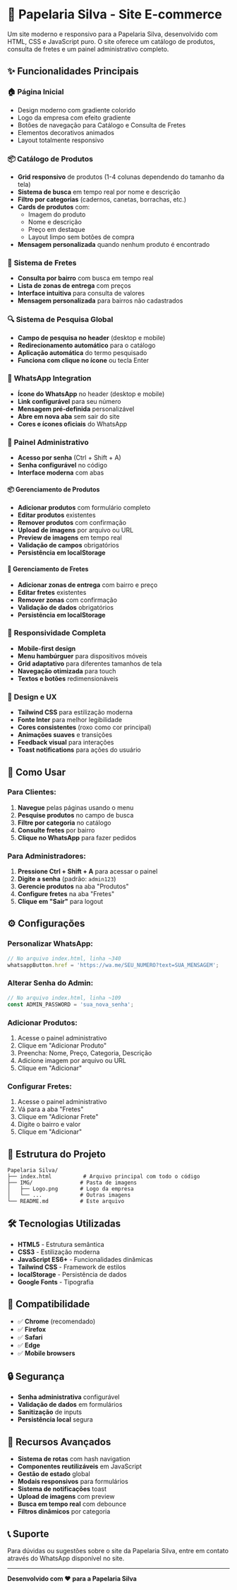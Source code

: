 # 🏪 Papelaria Silva - Site E-commerce

Um site moderno e responsivo para a Papelaria Silva, desenvolvido com HTML, CSS e JavaScript puro. O site oferece um catálogo de produtos, consulta de fretes e um painel administrativo completo.

## ✨ Funcionalidades Principais

### 🏠 **Página Inicial**
- Design moderno com gradiente colorido
- Logo da empresa com efeito gradiente
- Botões de navegação para Catálogo e Consulta de Fretes
- Elementos decorativos animados
- Layout totalmente responsivo

### 📦 **Catálogo de Produtos**
- **Grid responsivo** de produtos (1-4 colunas dependendo do tamanho da tela)
- **Sistema de busca** em tempo real por nome e descrição
- **Filtro por categorias** (cadernos, canetas, borrachas, etc.)
- **Cards de produtos** com:
  - Imagem do produto
  - Nome e descrição
  - Preço em destaque
  - Layout limpo sem botões de compra
- **Mensagem personalizada** quando nenhum produto é encontrado

### 🚚 **Sistema de Fretes**
- **Consulta por bairro** com busca em tempo real
- **Lista de zonas de entrega** com preços
- **Interface intuitiva** para consulta de valores
- **Mensagem personalizada** para bairros não cadastrados

### 🔍 **Sistema de Pesquisa Global**
- **Campo de pesquisa no header** (desktop e mobile)
- **Redirecionamento automático** para o catálogo
- **Aplicação automática** do termo pesquisado
- **Funciona com clique no ícone** ou tecla Enter

### 📱 **WhatsApp Integration**
- **Ícone do WhatsApp** no header (desktop e mobile)
- **Link configurável** para seu número
- **Mensagem pré-definida** personalizável
- **Abre em nova aba** sem sair do site
- **Cores e ícones oficiais** do WhatsApp

### 🔧 **Painel Administrativo**
- **Acesso por senha** (Ctrl + Shift + A)
- **Senha configurável** no código
- **Interface moderna** com abas

#### 📦 **Gerenciamento de Produtos**
- **Adicionar produtos** com formulário completo
- **Editar produtos** existentes
- **Remover produtos** com confirmação
- **Upload de imagens** por arquivo ou URL
- **Preview de imagens** em tempo real
- **Validação de campos** obrigatórios
- **Persistência em localStorage**

#### 🚚 **Gerenciamento de Fretes**
- **Adicionar zonas de entrega** com bairro e preço
- **Editar fretes** existentes
- **Remover zonas** com confirmação
- **Validação de dados** obrigatórios
- **Persistência em localStorage**

### 📱 **Responsividade Completa**
- **Mobile-first design**
- **Menu hambúrguer** para dispositivos móveis
- **Grid adaptativo** para diferentes tamanhos de tela
- **Navegação otimizada** para touch
- **Textos e botões** redimensionáveis

### 🎨 **Design e UX**
- **Tailwind CSS** para estilização moderna
- **Fonte Inter** para melhor legibilidade
- **Cores consistentes** (roxo como cor principal)
- **Animações suaves** e transições
- **Feedback visual** para interações
- **Toast notifications** para ações do usuário

## 🚀 **Como Usar**

### **Para Clientes:**
1. **Navegue** pelas páginas usando o menu
2. **Pesquise produtos** no campo de busca
3. **Filtre por categoria** no catálogo
4. **Consulte fretes** por bairro
5. **Clique no WhatsApp** para fazer pedidos

### **Para Administradores:**
1. **Pressione Ctrl + Shift + A** para acessar o painel
2. **Digite a senha** (padrão: `admin123`)
3. **Gerencie produtos** na aba "Produtos"
4. **Configure fretes** na aba "Fretes"
5. **Clique em "Sair"** para logout

## ⚙️ **Configurações**

### **Personalizar WhatsApp:**
```javascript
// No arquivo index.html, linha ~340
whatsappButton.href = 'https://wa.me/SEU_NUMERO?text=SUA_MENSAGEM';
```

### **Alterar Senha do Admin:**
```javascript
// No arquivo index.html, linha ~109
const ADMIN_PASSWORD = 'sua_nova_senha';
```

### **Adicionar Produtos:**
1. Acesse o painel administrativo
2. Clique em "Adicionar Produto"
3. Preencha: Nome, Preço, Categoria, Descrição
4. Adicione imagem por arquivo ou URL
5. Clique em "Adicionar"

### **Configurar Fretes:**
1. Acesse o painel administrativo
2. Vá para a aba "Fretes"
3. Clique em "Adicionar Frete"
4. Digite o bairro e valor
5. Clique em "Adicionar"

## 📁 **Estrutura do Projeto**

```
Papelaria Silva/
├── index.html          # Arquivo principal com todo o código
├── IMG/               # Pasta de imagens
│   ├── Logo.png       # Logo da empresa
│   └── ...            # Outras imagens
└── README.md          # Este arquivo
```

## 🛠️ **Tecnologias Utilizadas**

- **HTML5** - Estrutura semântica
- **CSS3** - Estilização moderna
- **JavaScript ES6+** - Funcionalidades dinâmicas
- **Tailwind CSS** - Framework de estilos
- **localStorage** - Persistência de dados
- **Google Fonts** - Tipografia

## 📱 **Compatibilidade**

- ✅ **Chrome** (recomendado)
- ✅ **Firefox**
- ✅ **Safari**
- ✅ **Edge**
- ✅ **Mobile browsers**

## 🔒 **Segurança**

- **Senha administrativa** configurável
- **Validação de dados** em formulários
- **Sanitização** de inputs
- **Persistência local** segura

## 🎯 **Recursos Avançados**

- **Sistema de rotas** com hash navigation
- **Componentes reutilizáveis** em JavaScript
- **Gestão de estado** global
- **Modais responsivos** para formulários
- **Sistema de notificações** toast
- **Upload de imagens** com preview
- **Busca em tempo real** com debounce
- **Filtros dinâmicos** por categoria

## 📞 **Suporte**

Para dúvidas ou sugestões sobre o site da Papelaria Silva, entre em contato através do WhatsApp disponível no site.

---

**Desenvolvido com ❤️ para a Papelaria Silva**
